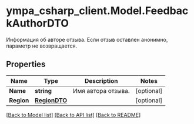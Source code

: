 # ympa_csharp_client.Model.FeedbackAuthorDTO
Информация об авторе отзыва.  Если отзыв оставлен анонимно, параметр не возвращается. 

## Properties

Name | Type | Description | Notes
------------ | ------------- | ------------- | -------------
**Name** | **string** | Имя автора отзыва. | [optional] 
**Region** | [**RegionDTO**](RegionDTO.md) |  | [optional] 

[[Back to Model list]](../README.md#documentation-for-models) [[Back to API list]](../README.md#documentation-for-api-endpoints) [[Back to README]](../README.md)

